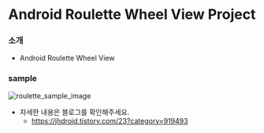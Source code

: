 # Android Roulette Wheel View Project

### 소개
* Android Roulette Wheel View
### sample
![roulette_sample_image](https://user-images.githubusercontent.com/52662641/109315777-3d0ec780-788e-11eb-8da5-1ce728b8b57e.gif)

* 자세한 내용은 블로그를 확인해주세요.
    * https://jhdroid.tistory.com/23?category=919493
